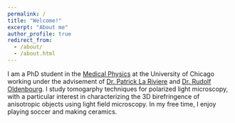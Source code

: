 ```yaml
---
permalink: /
title: "Welcome!"
excerpt: "About me"
author_profile: true
redirect_from: 
  - /about/
  - /about.html
---
```


I am a PhD student in the [Medical Physics](https://medphys.uchicago.edu/) at the University of Chicago working under the advisement of [Dr. Patrick La Riviere](https://radiology.uchicago.edu/faculty/patrick-j-la-riviere-phd) and [Dr. Rudolf Oldenbourg](https://www.mbl.edu/research/faculty-and-whitman-scientists/Rudolf%20Oldenbourg). I study tomogarphy techniques for polarized light microscopy, with a particular interest in characterizing the 3D birefringence of anisotropic objects using light field microscopy. In my free time, I enjoy playing soccer and making ceramics.
